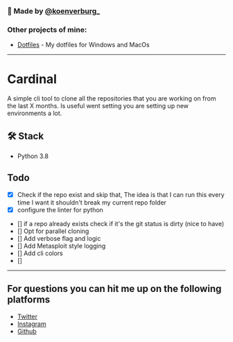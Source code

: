### 👋 Made by [@koenverburg_](https://twitter.com/koenverburg_)

### Other projects of mine:

- [Dotfiles](https://github.com/koenverburg/dotfiles) - My dotfiles for Windows and MacOs

---

# Cardinal
A simple cli tool to clone all the repositories that you are working on from the last X months.
Is useful went setting you are setting up new environments a lot.

## 🛠️ Stack

- Python 3.8

## Todo
- [x] Check if the repo exist and skip that, The idea is that I can run this every time I want it shouldn't break my current repo folder
- [x] configure the linter for python
- [] if a repo already exists check if it's the git status is dirty (nice to have)
- [] Opt for parallel cloning
- [] Add verbose flag and logic
- [] Add Metasploit style logging
- [] Add cli colors
- []

---

## For questions you can hit me up on the following platforms

- [Twitter](https://twitter.com/koenverburg_)
- [Instagram](https://www.instagram.com/koenverburg_/)
- [Github](https://github.com/koenverburg)
